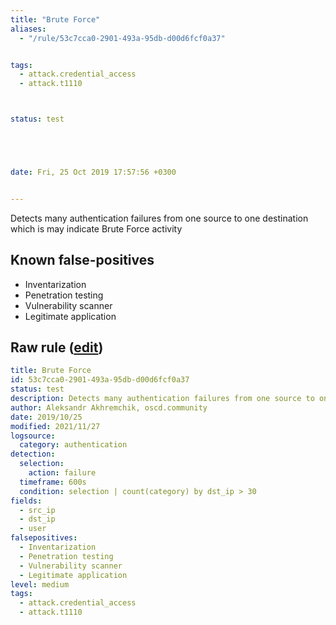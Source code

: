 ```yaml
---
title: "Brute Force"
aliases:
  - "/rule/53c7cca0-2901-493a-95db-d00d6fcf0a37"


tags:
  - attack.credential_access
  - attack.t1110



status: test





date: Fri, 25 Oct 2019 17:57:56 +0300


---
```


Detects many authentication failures from one source to one destination which is may indicate Brute Force activity

<!--more-->


## Known false-positives

* Inventarization
* Penetration testing
* Vulnerability scanner
* Legitimate application




## Raw rule ([edit](https://github.com/SigmaHQ/sigma/edit/master/rules/generic/generic_brute_force.yml))
```yaml
title: Brute Force
id: 53c7cca0-2901-493a-95db-d00d6fcf0a37
status: test
description: Detects many authentication failures from one source to one destination which is may indicate Brute Force activity
author: Aleksandr Akhremchik, oscd.community
date: 2019/10/25
modified: 2021/11/27
logsource:
  category: authentication
detection:
  selection:
    action: failure
  timeframe: 600s
  condition: selection | count(category) by dst_ip > 30
fields:
  - src_ip
  - dst_ip
  - user
falsepositives:
  - Inventarization
  - Penetration testing
  - Vulnerability scanner
  - Legitimate application
level: medium
tags:
  - attack.credential_access
  - attack.t1110

```
